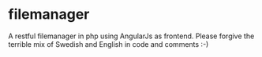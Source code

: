 filemanager
===========

A restful filemanager in php using AngularJs as frontend. Please forgive the terrible mix of Swedish and English in code and comments :-)
